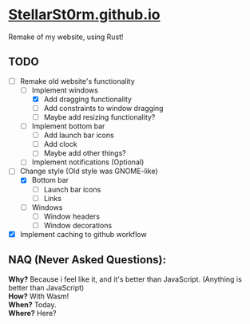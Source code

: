# [StellarSt0rm.github.io](https://stellarst0rm.github.io)
Remake of my website, using Rust!

## TODO
- [ ] Remake old website's functionality
  - [ ] Implement windows
    - [X] Add dragging functionality
    - [ ] Add constraints to window dragging
    - [ ] Maybe add resizing functionality?
  - [ ] Implement bottom bar
    - [ ] Add launch bar icons
    - [ ] Add clock
    - [ ] Maybe add other things?
  - [ ] Implement notifications (Optional)
- [ ] Change style (Old style was GNOME-like)
  - [X] Bottom bar
    - [ ] Launch bar icons
    - [ ] Links
  - [ ] Windows
    - [ ] Window headers
    - [ ] Window decorations
- [X] Implement caching to github workflow

## NAQ (Never Asked Questions):
**Why?** Because i feel like it, and it's better than JavaScript. (Anything is better than JavaScript) \
**How?** With Wasm! \
**When?** Today. \
**Where?** Here?
